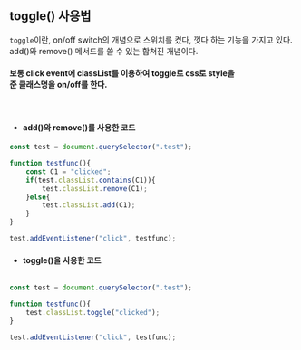 ## toggle() 사용법

`toggle`이란, on/off switch의 개념으로 스위치를 켰다, 껏다 하는 기능을
가지고 있다. add()와 remove() 메서드를 쓸 수 있는 합쳐진 개념이다.

#### 보통 click event에 classList를 이용하여 toggle로 css로 style을 <br>준 클래스명을 on/off를 한다.
<br>

+ #### add()와 remove()를 사용한 코드

```js
const test = document.querySelector(".test");

function testfunc(){
    const C1 = "clicked";
    if(test.classList.contains(C1)){
        test.classList.remove(C1);
    }else{
        test.classList.add(C1);
    }   
}

test.addEventListener("click", testfunc);
```


+ #### toggle()을 사용한 코드

```js

const test = document.querySelector(".test");

function testfunc(){
    test.classList.toggle("clicked");
}

test.addEventListener("click", testfunc);
```
